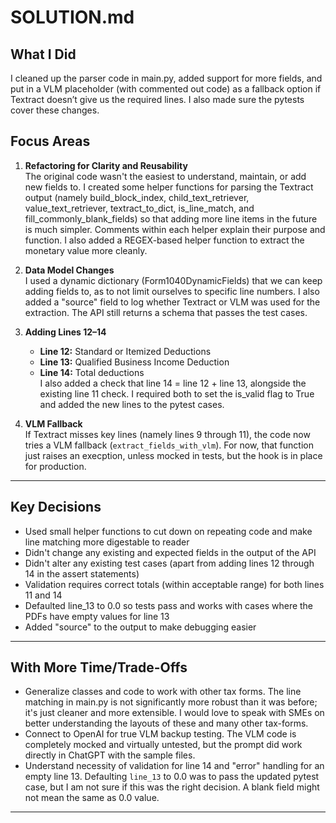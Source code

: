 # SOLUTION.md

## What I Did

I cleaned up the parser code in main.py, added support for more fields, and put in a VLM placeholder (with commented out code) as a fallback option if Textract doesn’t give us the required lines. I also made sure the pytests cover these changes.

## Focus Areas

1. **Refactoring for Clarity and Reusability**  
   The original code wasn't the easiest to understand, maintain, or add new fields to. I created some helper functions for parsing the Textract output (namely build_block_index, child_text_retriever, value_text_retriever, textract_to_dict, is_line_match, and fill_commonly_blank_fields) so that adding more line items in the future is much simpler. Comments within each helper explain their purpose and function. I also added a REGEX-based helper function to extract the monetary value more cleanly.

2. **Data Model Changes**  
   I used a dynamic dictionary (Form1040DynamicFields) that we can keep adding fields to, as to not limit ourselves to specific line numbers. I also added a "source" field to log whether Textract or VLM was used for the extraction. The API still returns a schema that passes the test cases.

3. **Adding Lines 12–14**  
   - **Line 12:** Standard or Itemized Deductions  
   - **Line 13:** Qualified Business Income Deduction
   - **Line 14:** Total deductions  
   I also added a check that line 14 = line 12 + line 13, alongside the existing line 11 check. I required both to set the is_valid flag to True and added the new lines to the pytest cases.

4. **VLM Fallback**  
   If Textract misses key lines (namely lines 9 through 11), the code now tries a VLM fallback (`extract_fields_with_vlm`). For now, that function just raises an execption, unless mocked in tests, but the hook is in place for production.

---

## Key Decisions

- Used small helper functions to cut down on repeating code and make line matching more digestable to reader
- Didn't change any existing and expected fields in the output of the API
- Didn't alter any existing test cases (apart from adding lines 12 through 14 in the assert statements)
- Validation requires correct totals (within acceptable range) for both lines 11 and 14
- Defaulted line_13 to 0.0 so tests pass and works with cases where the PDFs have empty values for line 13
- Added "source" to the output to make debugging easier

---

## With More Time/Trade-Offs

- Generalize classes and code to work with other tax forms. The line matching in main.py is not significantly more robust than it was before; it's just cleaner and more extensible. I would love to speak with SMEs on better understanding the layouts of these and many other tax-forms.
- Connect to OpenAI for true VLM backup testing. The VLM code is completely mocked and virtually untested, but the prompt did work directly in ChatGPT with the sample files.
- Understand necessity of validation for line 14 and "error" handling for an empty line 13. Defaulting `line_13` to 0.0 was to pass the updated pytest case, but I am not sure if this was the right decision. A blank field might not mean the same as 0.0 value.

---

